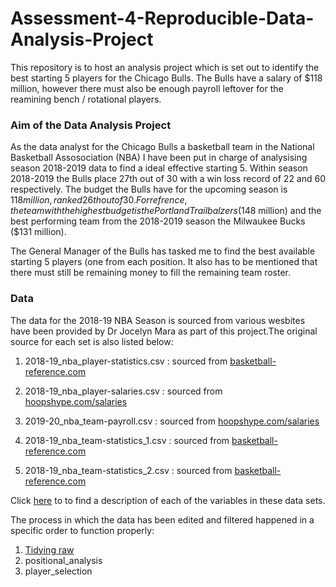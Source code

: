 # Assessment-4-Reproducible-Data-Analysis-Project

This repository is to host an analysis project which is set out to identify the best starting 5 players for the Chicago Bulls. The Bulls have a salary of $118 million, however there must also be enough payroll leftover for the reamining bench / rotational players. 

### Aim of the Data Analysis Project 
As the data analyst for the Chicago Bulls a basketball team in the National Basketball Assosociation (NBA) I have been put in charge of analysising season 2018-2019 data to find a ideal effective starting 5. Within season 2018-2019 the Bulls place 27th out of 30 with a win loss record of 22 and 60 respectively. The budget the Bulls have for the upcoming season is $118 million, ranked 26th out of 30. For refrence, the team with the highest budget is the Portland Trailbalzers ($148 million) and the best performing team from the 2018-2019 season the Milwaukee Bucks ($131 million). 

The General Manager of the Bulls has tasked me to find the best available starting 5 players (one from each position. It also has to be mentioned that there must still be remaining money to fill the remaining team roster. 

### Data
The data for the 2018-19 NBA Season is sourced from various wesbites have been provided by Dr Jocelyn Mara as part of this project.The original source for each set is also listed below:

1. 2018-19_nba_player-statistics.csv :  sourced from [basketball-reference.com](https://www.basketball-reference.com/leagues/NBA_2019_totals.html)

2. 2018-19_nba_player-salaries.csv :  sourced from [hoopshype.com/salaries](hoopshype.com/salaries)  

3. 2019-20_nba_team-payroll.csv : sourced from [hoopshype.com/salaries](https://hoopshype.com/salaries/)

4. 2018-19_nba_team-statistics_1.csv : sourced from [basketball-reference.com](https://www.basketball-reference.com/leagues/NBA_2019.html)

5. 2018-19_nba_team-statistics_2.csv : sourced from [basketball-reference.com](https://www.basketball-reference.com/leagues/NBA_2019.html)

Click [here](https://unicanberra.instructure.com/courses/9531/pages/data-description-reproducible-data-analysis-project) to to find a description of each of the variables in these data sets.

The process in which the data has been edited and filtered happened in a specific order to function properly:

1. [Tidying raw](https://github.com/manners1998/Assessment-4-Reproducible-Data-Analysis-Project/blob/main/tidying_raw.R) 
2. positional_analysis
3. player_selection
